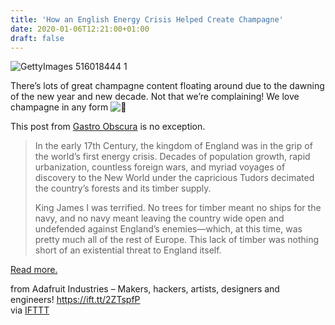 ```yaml
---
title: 'How an English Energy Crisis Helped Create Champagne'
date: 2020-01-06T12:21:00+01:00
draft: false
---
```


![GettyImages 516018444 1](https://cdn-blog.adafruit.com/uploads/2019/12/GettyImages-516018444-1.jpg "GettyImages-516018444-1.jpg")

There’s lots of great champagne content floating around due to the dawning of the new year and new decade. Not that we’re complaining! We love champagne in any form ![🙂](https://s.w.org/images/core/emoji/12.0.0-1/72x72/1f642.png)

This post from [Gastro Obscura](https://www.atlasobscura.com/articles/history-of-champagne) is no exception.

> In the early 17th Century, the kingdom of England was in the grip of the world’s first energy crisis. Decades of population growth, rapid urbanization, countless foreign wars, and myriad voyages of discovery to the New World under the capricious Tudors decimated the country’s forests and its timber supply.
> 
> King James I was terrified. No trees for timber meant no ships for the navy, and no navy meant leaving the country wide open and undefended against England’s enemies—which, at this time, was pretty much all of the rest of Europe. This lack of timber was nothing short of an existential threat to England itself.

[Read more.](https://www.atlasobscura.com/articles/history-of-champagne)

  
  
from Adafruit Industries – Makers, hackers, artists, designers and engineers! https://ift.tt/2ZTspfP  
via [IFTTT](https://ifttt.com/?ref=da&site=blogger)